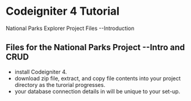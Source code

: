 # Codeigniter 4 Tutorial
National Parks Explorer Project Files --Introduction

## Files for the National Parks Project --Intro and CRUD


- install Codeigniter 4.
- download zip file, extract, and copy file contents into your project directory as the turorial progresses.
- your database connection details in will be unique to your set-up.



